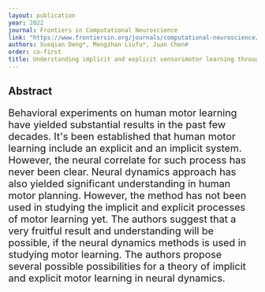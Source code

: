 ```yaml
---
layout: publication
year: 2022
journal: Frontiers in Computational Neuroscience
link: "https://www.frontiersin.org/journals/computational-neuroscience/articles/10.3389/fncom.2022.960569/full"
authors: Xueqian Deng*, Mengzhan Liufu*, Juan Chen#
order: co-first
title: Understanding implicit and explicit sensorimotor learning through neural dynamics
---
```

## Abstract 
<div style="font-size: 20px;">
    <p>
    Behavioral experiments on human motor learning have yielded substantial results in the past few decades. It's been established that human motor learning include an explicit and an implicit system. However, the neural correlate for such process has never been clear. Neural dynamics approach has also yielded significant understanding in human motor planning. However, the method has not been used in studying the implicit and explicit processes of motor learning yet. The authors suggest that a very fruitful result and understanding will be possible, if the neural dynamics methods is used in studying motor learning. The authors propose several possible possibilities for a theory of implicit and explicit motor learning in neural dynamics.
    </p>
</div>